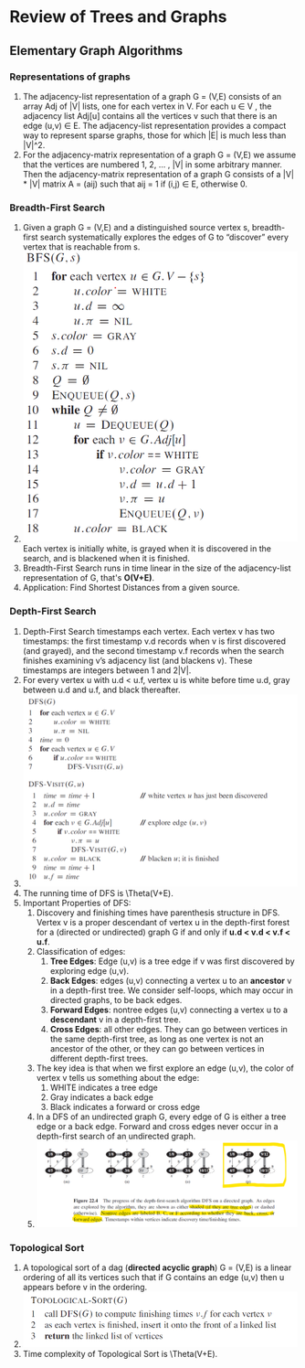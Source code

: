 # Review of Trees and Graphs

## Elementary Graph Algorithms

### Representations of graphs
1. The adjacency-list representation of a graph G = (V,E) consists of an array Adj of |V| lists, one for each vertex in V. For each u ∈ V , the adjacency list Adj[u] contains all the vertices v such that there is an edge (u,v) ∈ E. The adjacency-list representation provides a compact way to represent sparse graphs, those for which |E| is much less than |V|^2. 
2. For the adjacency-matrix representation of a graph G = (V,E) we assume that the vertices are numbered 1, 2, ... , |V| in some arbitrary manner. Then the adjacency-matrix representation of a graph G consists of a |V| * |V| matrix A = (aij) such that aij = 1 if (i,j) ∈ E, otherwise 0. 

### Breadth-First Search
1. Given a graph G = (V,E) and a distinguished source vertex s, breadth-first search systematically explores the edges of G to “discover” every vertex that is reachable from s.
2. ![BFS Algorithm](./images/BFS.png) 
Each vertex is initially white, is grayed when it is discovered in the search, and is blackened when it is finished.
3. Breadth-First Search runs in time linear in the size of the adjacency-list representation of G, that's **O(V+E)**.
4. Application: Find Shortest Distances from a given source.

### Depth-First Search
1. Depth-First Search timestamps each vertex. Each vertex v has two timestamps: the first timestamp v.d records when v is first discovered (and grayed), and the second timestamp v.f records when the search finishes examining v’s adjacency list (and blackens v). These timestamps are integers between 1 and 2|V|.
2. For every vertex u with u.d < u.f, vertex u is white before time u.d, gray between u.d and u.f, and black thereafter.
3. ![DFS Algorithm](./images/DFS.PNG)
4. The running time of DFS is \Theta(V+E).   
5. Important Properties of DFS:
    1. Discovery and finishing times have parenthesis structure in DFS. Vertex v is a proper descendant of vertex u in the depth-first forest for a (directed or undirected) graph G if and only if **u.d < v.d < v.f < u.f**.
    2. Classification of edges:
        1. **Tree Edges**: Edge (u,v) is a tree edge if v was first discovered by exploring edge (u,v).
        2. **Back Edges**: edges (u,v) connecting a vertex u to an **ancestor** v in a depth-first tree. We consider self-loops, which may occur in directed graphs, to be back edges. 
        3. **Forward Edges**: nontree edges (u,v) connecting a vertex u to a **descendant** v in a depth-first tree.
        4. **Cross Edges**: all other edges. They can go between vertices in the same depth-first tree, as long as one vertex is not an ancestor of the other, or they can go between vertices in different depth-first trees.
    3. The key idea is that when we first explore an edge (u,v), the color of vertex v tells us something about the edge:
        1. WHITE indicates a tree edge
        2. Gray indicates a back edge
        3. Black indicates a forward or cross edge 
    4. In a DFS of an undirected graph G, every edge of G is either a tree edge or a back edge. Forward and cross edges never occur in a depth-first search of an undirected graph.     
    5. ![Edge Classifications](./images/Edges_Classification.png)



### Topological Sort
1. A topological sort of a dag (**directed acyclic graph**) G = (V,E) is a linear ordering of all its vertices such that if G contains an edge (u,v) then u appears before v in the ordering.
2. ![Topological Sort](./images/Topological_Sort.png)
3. Time complexity of Topological Sort is \Theta(V+E). 